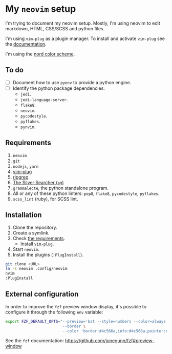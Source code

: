 # My `neovim` setup

I'm trying to document my neovim setup. Mostly, I'm using neovim to edit
markdown, HTML, CSS/SCSS and python files.

I'm using `vim-plug` as a plugin manager. To install and activate `vim-plug`
see the [documentation][1].

I'm using the [nord color scheme][5].

## To do

- [ ] Document how to use `pyenv` to provide a python engine.
- [ ] Identify the python package dependencies.
  - `jedi`.
  - `jedi-language-server`.
  - `flake8`.
  - `neovim`.
  - `pycodestyle`.
  - `pyflakes`.
  - `pynvim`.

## Requirements

1. `neovim`
1. `git`
1. `nodejs`, `yarn`
1. [vim-plug][1]
1. [ripgrep][2]
1. [The Silver Searcher (`ag`)][3]
1. `grammalecte`, the python standalone program.
1. All or any of these python linters: `pep8`, `flake8`, `pycodestyle`,
   `pyflakes`.
1. `scss_lint` (ruby), for SCSS lint.

## Installation

1. Clone the repository.
1. Create a symlink.
1. Check [the requirements][4].
    - [Install `vim-plug`][7].
1. Start `neovim`.
1. Install the plugins (`:PlugInstall`).

``` bash
git clone <URL>
ln -s neovim .config/neovim
nvim
:PlugInstall
```

## External configuration

In order to improve the `fzf` preview window display, it's possible to
configure it through the following `env` variable:

```bash
export FZF_DEFAULT_OPTS="--preview='bat --style=numbers --color=always --line-range :500 {}' \
                         --border \
                         --color 'border:#4c566a,info:#4c566a,pointer:#88c0d0,prompt:#5e81ac,bg+:#3b4252,hl:#a3be8c'"
```

See the `fzf` documentation: <https://github.com/junegunn/fzf#preview-window>

[1]: https://github.com/junegunn/vim-plug
[2]: https://github.com/BurntSushi/ripgrep
[3]: https://github.com/ggreer/the_silver_searcher
[4]: /requirements
[5]: https://www.nordtheme.com/ports/vim
[7]: https://github.com/junegunn/vim-plug#installation
